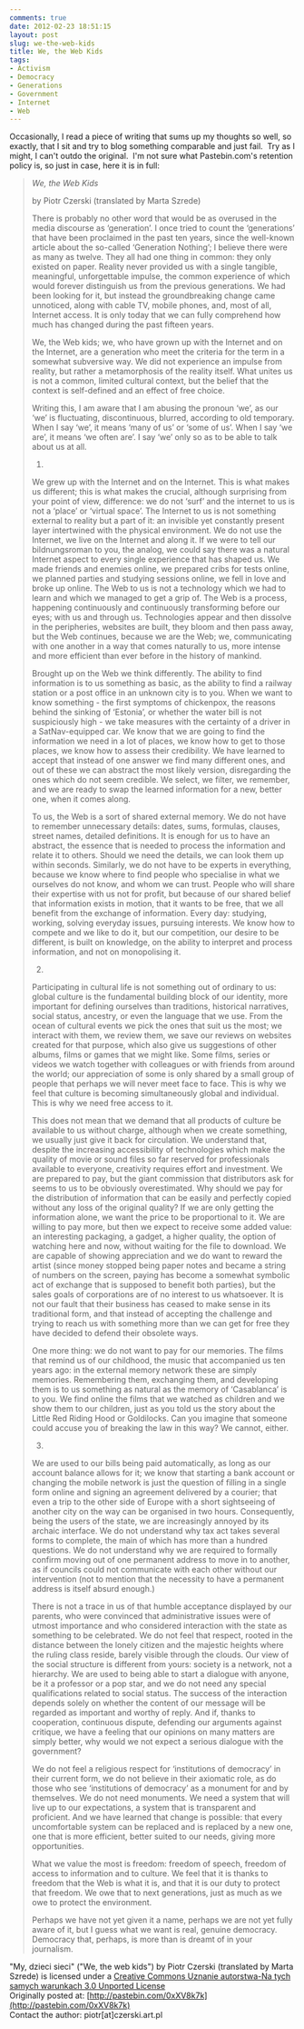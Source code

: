 ```yaml
---
comments: true
date: 2012-02-23 18:51:15
layout: post
slug: we-the-web-kids
title: We, the Web Kids
tags:
- Activism
- Democracy
- Generations
- Government
- Internet
- Web
---
```


Occasionally, I read a piece of writing that sums up my thoughts so well, so exactly, that I sit and try to blog something comparable and just fail.  Try as I might, I can't outdo the original.  I'm not sure what Pastebin.com's retention policy is, so just in case, here it is in full:

> _We, the Web Kids_  
> 
> by Piotr Czerski (translated by Marta Szrede)
> 
> There is probably no other word that would be as overused in the media discourse as ‘generation’. I once tried to count the ‘generations’ that have been proclaimed in the past ten years, since the well-known article about the so-called ‘Generation Nothing’; I believe there were as many as twelve. They all had one thing in common: they only existed on paper. Reality never provided us with a single tangible, meaningful, unforgettable impulse, the common experience of which would forever distinguish us from the previous generations. We had been looking for it, but instead the groundbreaking change came unnoticed, along with cable TV, mobile phones, and, most of all, Internet access. It is only today that we can fully comprehend how much has changed during the past fifteen years.
> 
> We, the Web kids; we, who have grown up with the Internet and on the Internet, are a generation who meet the criteria for the term in a somewhat subversive way. We did not experience an impulse from reality, but rather a metamorphosis of the reality itself. What unites us is not a common, limited cultural context, but the belief that the context is self-defined and an effect of free choice.
> 
> Writing this, I am aware that I am abusing the pronoun ‘we’, as our ‘we’ is fluctuating, discontinuous, blurred, according to old temporary. When I say ‘we’, it means ‘many of us’ or ‘some of us’. When I say ‘we are’, it means ‘we often are’. I say ‘we’ only so as to be able to talk about us at all.
> 
> 1.
> We grew up with the Internet and on the Internet. This is what makes us different; this is what makes the crucial, although surprising from your point of view, difference: we do not ‘surf’ and the internet to us is not a ‘place’ or ‘virtual space’. The Internet to us is not something external to reality but a part of it: an invisible yet constantly present layer intertwined with the physical environment. We do not use the Internet, we live on the Internet and along it. If we were to tell our bildnungsroman to you, the analog, we could say there was a natural Internet aspect to every single experience that has shaped us. We made friends and enemies online, we prepared cribs for tests online, we planned parties and studying sessions online, we fell in love and broke up online. The Web to us is not a technology which we had to learn and which we managed to get a grip of. The Web is a process, happening continuously and continuously transforming before our eyes; with us and through us. Technologies appear and then dissolve in the peripheries, websites are built, they bloom and then pass away, but the Web continues, because we are the Web; we, communicating with one another in a way that comes naturally to us, more intense and more efficient than ever before in the history of mankind.
> 
> Brought up on the Web we think differently. The ability to find information is to us something as basic, as the ability to find a railway station or a post office in an unknown city is to you. When we want to know something - the first symptoms of chickenpox, the reasons behind the sinking of ‘Estonia’, or whether the water bill is not suspiciously high  - we take measures with the certainty of a driver in a SatNav-equipped car. We know that we are going to find the information we need in a lot of places, we know how to get to those places, we know how to assess their credibility. We have learned to accept that instead of one answer we find many different ones, and out of these we can abstract the most likely version, disregarding the ones which do not seem credible. We select, we filter, we remember, and we are ready to swap the learned information for a new, better one, when it comes along.
> 
> To us, the Web is a sort of shared external memory. We do not have to remember unnecessary details: dates, sums, formulas, clauses, street names, detailed definitions. It is enough for us to have an abstract, the essence that is needed to process the information and relate it to others. Should we need the details, we can look them up within seconds. Similarly, we do not have to be experts in everything, because we know where to find people who specialise in what we ourselves do not know, and whom we can trust. People who will share their expertise with us not for profit, but because of our shared belief that information exists in motion, that it wants to be free, that we all benefit from the exchange of information. Every day: studying, working, solving everyday issues, pursuing interests. We know how to compete and we like to do it, but our competition, our desire to be different, is built on knowledge, on the ability to interpret and process information, and not on monopolising it.
> 
> 2.
> Participating in cultural life is not something out of ordinary to us: global culture is the fundamental building block of our identity, more important for defining ourselves than traditions, historical narratives, social status, ancestry, or even the language that we use. From the ocean of cultural events we pick the ones that suit us the most; we interact with them, we review them, we save our reviews on websites created for that purpose, which also give us suggestions of other albums, films or games that we might like. Some films, series or videos we watch together with colleagues or with friends from around the world; our appreciation of some is only shared by a small group of people that perhaps we will never meet face to face. This is why we feel that culture is becoming simultaneously global and individual. This is why we need free access to it.
> 
> This does not mean that we demand that all products of culture be available to us without charge, although when we create something, we usually just give it back for circulation. We understand that, despite the increasing accessibility of technologies which make the quality of movie or sound files so far reserved for professionals available to everyone, creativity requires effort and investment. We are prepared to pay, but the giant commission that distributors ask for seems to us to be obviously overestimated. Why should we pay for the distribution of information that can be easily and perfectly copied without any loss of the original quality? If we are only getting the information alone, we want the price to be proportional to it. We are willing to pay more, but then we expect to receive some added value: an interesting packaging, a gadget, a higher quality, the option of watching here and now, without waiting for the file to download. We are capable of showing appreciation and we do want to reward the artist (since money stopped being paper notes and became a string of numbers on the screen, paying has become a somewhat symbolic act of exchange that is supposed to benefit both parties), but the sales goals of corporations are of no interest to us whatsoever. It is not our fault that their business has ceased to make sense in its traditional form, and that instead of accepting the challenge and trying to reach us with something more than we can get for free they have decided to defend their obsolete ways.
> 
> One more thing: we do not want to pay for our memories. The films that remind us of our childhood, the music that accompanied us ten years ago: in the external memory network these are simply memories. Remembering them, exchanging them, and developing them is to us something as natural as the memory of ‘Casablanca’ is to you. We find online the films that we watched as children and we show them to our children, just as you told us the story about the Little Red Riding Hood or Goldilocks. Can you imagine that someone could accuse you of breaking the law in this way? We cannot, either.
> 
> 3.
> We are used to our bills being paid automatically, as long as our account balance allows for it; we know that starting a bank account or changing the mobile network is just the question of filling in a single form online and signing an agreement delivered by a courier; that even a trip to the other side of Europe with a short sightseeing of another city on the way can be organised in two hours. Consequently, being the users of the state, we are increasingly annoyed by its archaic interface. We do not understand why tax act takes several forms to complete, the main of which has more than a hundred questions. We do not understand why we are required to formally confirm moving out of one permanent address to move in to another, as if councils could not communicate with each other without our intervention (not to mention that the necessity to have a permanent address is itself absurd enough.)
> 
> There is not a trace in us of that humble acceptance displayed by our parents, who were convinced that administrative issues were of utmost importance and who considered interaction with the state as something to be celebrated. We do not feel that respect, rooted in the distance between the lonely citizen and the majestic heights where the ruling class reside, barely visible through the clouds. Our view of the social structure is different from yours: society is a network, not a hierarchy. We are used to being able to start a dialogue with anyone, be it a professor or a pop star, and we do not need any special qualifications related to social status. The success of the interaction depends solely on whether the content of our message will be regarded as important and worthy of reply. And if, thanks to cooperation, continuous dispute, defending our arguments against critique, we have a feeling that our opinions on many matters are simply better, why would we not expect a serious dialogue with the government?
> 
> We do not feel a religious respect for ‘institutions of democracy’ in their current form, we do not believe in their axiomatic role, as do those who see ‘institutions of democracy’ as a monument for and by themselves. We do not need monuments. We need a system that will live up to our expectations, a system that is transparent and proficient. And we have learned that change is possible: that every uncomfortable system can be replaced and is replaced by a new one, one that is more efficient, better suited to our needs, giving more opportunities.
> 
> What we value the most is freedom: freedom of speech, freedom of access to information and to culture. We feel that it is thanks to freedom that the Web is what it is, and that it is our duty to protect that freedom. We owe that to next generations, just as much as we owe to protect the environment.
> 
> Perhaps we have not yet given it a name, perhaps we are not yet fully aware of it, but I guess what we want is real, genuine democracy. Democracy that, perhaps, is more than is dreamt of in your journalism.

"My, dzieci sieci" ("We, the web kids") by Piotr Czerski (translated by Marta Szrede) is licensed under a [Creative Commons Uznanie autorstwa-Na tych samych warunkach 3.0 Unported License](http://creativecommons.org/licenses/by-sa/3.0/)  
Originally posted at: [http://pastebin.com/0xXV8k7k](http://pastebin.com/0xXV8k7k)  
Contact the author: piotr[at]czerski.art.pl
